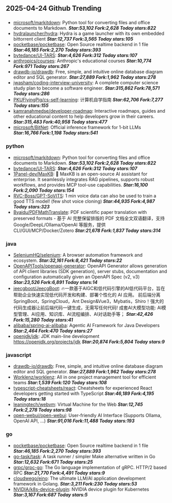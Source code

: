## 2025-04-24 Github Trending

### 
* [microsoft/markitdown](https://github.com/microsoft/markitdown): Python tool for converting files and office documents to Markdown. ***Star:53,102 Fork:2,628 Today stars:822***
* [hydralauncher/hydra](https://github.com/hydralauncher/hydra): Hydra is a game launcher with its own embedded bittorrent client ***Star:12,737 Fork:3,565 Today stars:105***
* [pocketbase/pocketbase](https://github.com/pocketbase/pocketbase): Open Source realtime backend in 1 file ***Star:46,185 Fork:2,270 Today stars:393***
* [bytedance/UI-TARS](https://github.com/bytedance/UI-TARS):  ***Star:4,626 Fork:312 Today stars:107***
* [anthropics/courses](https://github.com/anthropics/courses): Anthropic's educational courses ***Star:10,774 Fork:971 Today stars:267***
* [drawdb-io/drawdb](https://github.com/drawdb-io/drawdb): Free, simple, and intuitive online database diagram editor and SQL generator. ***Star:27,889 Fork:1,962 Today stars:278***
* [jwasham/coding-interview-university](https://github.com/jwasham/coding-interview-university): A complete computer science study plan to become a software engineer. ***Star:315,862 Fork:78,571 Today stars:286***
* [PKUFlyingPig/cs-self-learning](https://github.com/PKUFlyingPig/cs-self-learning): 计算机自学指南 ***Star:62,706 Fork:7,277 Today stars:155***
* [kamranahmedse/developer-roadmap](https://github.com/kamranahmedse/developer-roadmap): Interactive roadmaps, guides and other educational content to help developers grow in their careers. ***Star:315,483 Fork:40,958 Today stars:477***
* [microsoft/BitNet](https://github.com/microsoft/BitNet): Official inference framework for 1-bit LLMs ***Star:16,766 Fork:1,198 Today stars:541***

### python
* [microsoft/markitdown](https://github.com/microsoft/markitdown): Python tool for converting files and office documents to Markdown. ***Star:53,102 Fork:2,628 Today stars:822***
* [bytedance/UI-TARS](https://github.com/bytedance/UI-TARS):  ***Star:4,626 Fork:312 Today stars:107***
* [1Panel-dev/MaxKB](https://github.com/1Panel-dev/MaxKB): 💬 MaxKB is an open-source AI assistant for enterprise. It seamlessly integrates RAG pipelines, supports robust workflows, and provides MCP tool-use capabilities. ***Star:16,100 Fork:2,090 Today stars:154***
* [RVC-Boss/GPT-SoVITS](https://github.com/RVC-Boss/GPT-SoVITS): 1 min voice data can also be used to train a good TTS model! (few shot voice cloning) ***Star:44,935 Fork:4,987 Today stars:323***
* [Byaidu/PDFMathTranslate](https://github.com/Byaidu/PDFMathTranslate): PDF scientific paper translation with preserved formats - 基于 AI 完整保留排版的 PDF 文档全文双语翻译，支持 Google/DeepL/Ollama/OpenAI 等服务，提供 CLI/GUI/MCP/Docker/Zotero ***Star:21,678 Fork:1,837 Today stars:314***

### java
* [SeleniumHQ/selenium](https://github.com/SeleniumHQ/selenium): A browser automation framework and ecosystem. ***Star:32,161 Fork:8,421 Today stars:22***
* [OpenAPITools/openapi-generator](https://github.com/OpenAPITools/openapi-generator): OpenAPI Generator allows generation of API client libraries (SDK generation), server stubs, documentation and configuration automatically given an OpenAPI Spec (v2, v3) ***Star:23,526 Fork:6,891 Today stars:14***
* [jeecgboot/JeecgBoot](https://github.com/jeecgboot/JeecgBoot): 🔥一款基于AIGC和低代码引擎的AI低代码平台，旨在帮助企业快速实现低代码开发和构建、部署个性化的 AI 应用。 前后端分离 SpringBoot，SpringCloud，Ant Design&Vue3，Mybatis，Shiro！强大的代码生成器让前后端代码一键生成，无需写任何代码! 成套AI大模型功能: AI模型管理、AI应用、知识库、AI流程编排、AI对话助手等； ***Star:42,426 Fork:15,280 Today stars:41***
* [alibaba/spring-ai-alibaba](https://github.com/alibaba/spring-ai-alibaba): Agentic AI Framework for Java Developers ***Star:2,464 Fork:470 Today stars:27***
* [openjdk/jdk](https://github.com/openjdk/jdk): JDK main-line development https://openjdk.org/projects/jdk ***Star:20,874 Fork:5,804 Today stars:9***

### javascript
* [drawdb-io/drawdb](https://github.com/drawdb-io/drawdb): Free, simple, and intuitive online database diagram editor and SQL generator. ***Star:27,889 Fork:1,962 Today stars:278***
* [Worklenz/worklenz](https://github.com/Worklenz/worklenz): All in one project management tool for efficient teams ***Star:1,539 Fork:120 Today stars:108***
* [typescript-cheatsheets/react](https://github.com/typescript-cheatsheets/react): Cheatsheets for experienced React developers getting started with TypeScript ***Star:46,189 Fork:4,195 Today stars:18***
* [leaningtech/webvm](https://github.com/leaningtech/webvm): Virtual Machine for the Web ***Star:12,745 Fork:2,278 Today stars:98***
* [open-webui/open-webui](https://github.com/open-webui/open-webui): User-friendly AI Interface (Supports Ollama, OpenAI API, ...) ***Star:91,016 Fork:11,488 Today stars:193***

### go
* [pocketbase/pocketbase](https://github.com/pocketbase/pocketbase): Open Source realtime backend in 1 file ***Star:46,185 Fork:2,270 Today stars:393***
* [go-task/task](https://github.com/go-task/task): A task runner / simpler Make alternative written in Go ***Star:12,632 Fork:671 Today stars:25***
* [grpc/grpc-go](https://github.com/grpc/grpc-go): The Go language implementation of gRPC. HTTP/2 based RPC ***Star:21,770 Fork:4,491 Today stars:9***
* [cloudwego/eino](https://github.com/cloudwego/eino): The ultimate LLM/AI application development framework in Golang. ***Star:3,211 Fork:230 Today stars:53***
* [NVIDIA/k8s-device-plugin](https://github.com/NVIDIA/k8s-device-plugin): NVIDIA device plugin for Kubernetes ***Star:3,167 Fork:687 Today stars:5***
